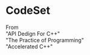 # CodeSet
From 
<br>
"API Dedign For C++"
<br>
"The Practice of Programming"
<br>
"Accelerated C++"
